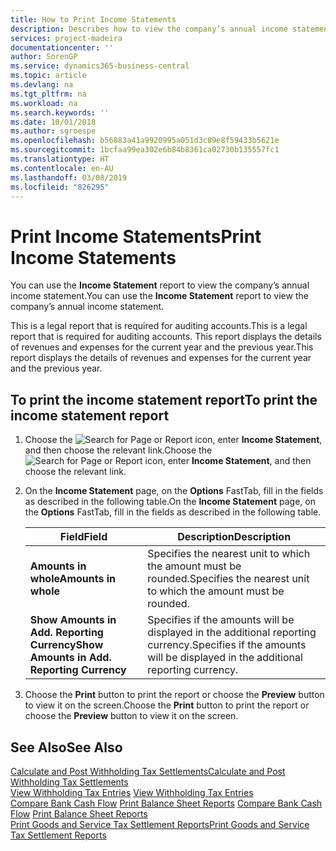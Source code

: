 ```yaml
---
title: How to Print Income Statements
description: Describes how to view the company’s annual income statement.
services: project-madeira
documentationcenter: ''
author: SorenGP
ms.service: dynamics365-business-central
ms.topic: article
ms.devlang: na
ms.tgt_pltfrm: na
ms.workload: na
ms.search.keywords: ''
ms.date: 10/01/2018
ms.author: sgroespe
ms.openlocfilehash: b56883a41a9920995a051d3c89e8f59433b5621e
ms.sourcegitcommit: 1bcfaa99ea302e6b84b8361ca02730b135557fc1
ms.translationtype: HT
ms.contentlocale: en-AU
ms.lasthandoff: 03/08/2019
ms.locfileid: "826295"
---
```

# <a name="print-income-statements"></a><span data-ttu-id="89078-103">Print Income Statements</span><span class="sxs-lookup"><span data-stu-id="89078-103">Print Income Statements</span></span>
<span data-ttu-id="89078-104">You can use the **Income Statement** report to view the company’s annual income statement.</span><span class="sxs-lookup"><span data-stu-id="89078-104">You can use the **Income Statement** report to view the company’s annual income statement.</span></span>  

<span data-ttu-id="89078-105">This is a legal report that is required for auditing accounts.</span><span class="sxs-lookup"><span data-stu-id="89078-105">This is a legal report that is required for auditing accounts.</span></span> <span data-ttu-id="89078-106">This report displays the details of revenues and expenses for the current year and the previous year.</span><span class="sxs-lookup"><span data-stu-id="89078-106">This report displays the details of revenues and expenses for the current year and the previous year.</span></span>  

## <a name="to-print-the-income-statement-report"></a><span data-ttu-id="89078-107">To print the income statement report</span><span class="sxs-lookup"><span data-stu-id="89078-107">To print the income statement report</span></span>  
1. <span data-ttu-id="89078-108">Choose the ![Search for Page or Report](../../media/ui-search/search_small.png "Search for Page or Report icon") icon, enter **Income Statement**, and then choose the relevant link.</span><span class="sxs-lookup"><span data-stu-id="89078-108">Choose the ![Search for Page or Report](../../media/ui-search/search_small.png "Search for Page or Report icon") icon, enter **Income Statement**, and then choose the relevant link.</span></span>  
2. <span data-ttu-id="89078-109">On the **Income Statement** page, on the **Options** FastTab, fill in the fields as described in the following table.</span><span class="sxs-lookup"><span data-stu-id="89078-109">On the **Income Statement** page, on the **Options** FastTab, fill in the fields as described in the following table.</span></span>  

    |<span data-ttu-id="89078-110">Field</span><span class="sxs-lookup"><span data-stu-id="89078-110">Field</span></span>|<span data-ttu-id="89078-111">Description</span><span class="sxs-lookup"><span data-stu-id="89078-111">Description</span></span>|  
    |---------------------------------|---------------------------------------|  
    |<span data-ttu-id="89078-112">**Amounts in whole**</span><span class="sxs-lookup"><span data-stu-id="89078-112">**Amounts in whole**</span></span>|<span data-ttu-id="89078-113">Specifies the nearest unit to which the amount must be rounded.</span><span class="sxs-lookup"><span data-stu-id="89078-113">Specifies the nearest unit to which the amount must be rounded.</span></span>|  
    |<span data-ttu-id="89078-114">**Show Amounts in Add. Reporting Currency**</span><span class="sxs-lookup"><span data-stu-id="89078-114">**Show Amounts in Add. Reporting Currency**</span></span>|<span data-ttu-id="89078-115">Specifies if the amounts will be displayed in the additional reporting currency.</span><span class="sxs-lookup"><span data-stu-id="89078-115">Specifies if the amounts will be displayed in the additional reporting currency.</span></span>|  

3. <span data-ttu-id="89078-116">Choose the **Print** button to print the report or choose the **Preview** button to view it on the screen.</span><span class="sxs-lookup"><span data-stu-id="89078-116">Choose the **Print** button to print the report or choose the **Preview** button to view it on the screen.</span></span>  

## <a name="see-also"></a><span data-ttu-id="89078-117">See Also</span><span class="sxs-lookup"><span data-stu-id="89078-117">See Also</span></span>  
[<span data-ttu-id="89078-118">Calculate and Post Withholding Tax Settlements</span><span class="sxs-lookup"><span data-stu-id="89078-118">Calculate and Post Withholding Tax Settlements</span></span>](how-to-calculate-and-post-withholding-tax-settlements.md)  
<span data-ttu-id="89078-119">[View Withholding Tax Entries](how-to-view-withholding-tax-entries.md) </span><span class="sxs-lookup"><span data-stu-id="89078-119">[View Withholding Tax Entries](how-to-view-withholding-tax-entries.md) </span></span>  
<span data-ttu-id="89078-120">[Compare Bank Cash Flow](how-to-compare-bank-cash-flow.md)   [Print Balance Sheet Reports](how-to-print-balance-sheet-reports.md) </span><span class="sxs-lookup"><span data-stu-id="89078-120">[Compare Bank Cash Flow](how-to-compare-bank-cash-flow.md)   [Print Balance Sheet Reports](how-to-print-balance-sheet-reports.md) </span></span>  
[<span data-ttu-id="89078-121">Print Goods and Service Tax Settlement Reports</span><span class="sxs-lookup"><span data-stu-id="89078-121">Print Goods and Service Tax Settlement Reports</span></span>](how-to-print-goods-and-service-tax-settlement-reports.md) 

